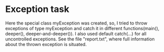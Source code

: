 # Exception task
Here the special class myException was created, so, I tried to throw exceptions of type myException and catch it in different functions(main(), deeper(), deeper-and-deeper()). I also used default catch(...) for all uncontrolled exceptions. See the file "report.txt", where full information about the thrown exception is situated.


